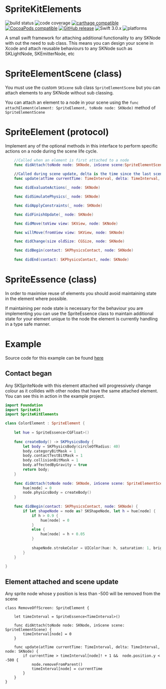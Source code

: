 # SpriteKitElements
![build status](https://travis-ci.org/nicholascross/SpriteKitElements.svg?branch=master)
![code coverage](https://img.shields.io/codecov/c/github/nicholascross/SpriteKitElements.svg)
[![carthage compatible](https://img.shields.io/badge/Carthage-compatible-4BC51D.svg?style=flat)](https://github.com/Carthage/Carthage) 
[![CocoaPods compatible](https://img.shields.io/cocoapods/v/SpriteKitElements.svg)](https://cocoapods.org/pods/SpriteKitElements) 
[![GitHub release](https://img.shields.io/github/release/nicholascross/SpriteKitElements.svg)](https://github.com/nicholascross/SpriteKitElements/releases) 
![Swift 3.0.x](https://img.shields.io/badge/Swift-3.0.x-orange.svg) 
![platforms](https://img.shields.io/badge/platforms-iOS%20%7C%20OS%20X%20%7C%20tvOS%20-lightgrey.svg)

A small swift framework for attaching additional functionality to any SKNode with out the need to sub class.  This means you can design your scene in Xcode and attach reusable behaviours to any SKNode such as SKLightNode, SKEmitterNode, etc

# SpriteElementScene (class)

You must use the custom `SKScene` sub class `SpriteElementScene` but you can attach elements to any SKNode without sub classing.

You can attach an element to a node in your scene using the `func attachElement(element: SpriteElement, toNode node: SKNode)` method of `SpriteElementScene`

# SpriteElement (protocol)

Implement any of the optional methods in this interface to perform specific actions on a node during the scene life cycle.

```swift
    //Called when an element is first attached to a node
    func didAttach(toNode node: SKNode, inScene scene:SpriteElementScene)
    
    //Called during scene update, delta is the time since the last scene update
    func update(atTime currentTime: TimeInterval, delta: TimeInterval, node: SKNode)

    func didEvaluateActions(_ node: SKNode)

    func didSimulatePhysics(_ node: SKNode)

    func didApplyConstraints(_ node: SKNode)

    func didFinishUpdate(_ node: SKNode)

    func didMove(toView view: SKView, node: SKNode)

    func willMove(fromView view: SKView, node: SKNode)

    func didChange(size oldSize: CGSize, node: SKNode)

    func didBegin(contact: SKPhysicsContact, node: SKNode)
    
    func didEnd(contact: SKPhysicsContact, node: SKNode)
```

# SpriteEssence (class)

In order to maximise reuse of elements you should avoid maintaining state in the element where possible.

If maintaining per node state is necessary for the behaviour you are implementing you can use the SpriteEssence class to maintain additional state for your element unique to the node the element is currently handling in a type safe manner.

# Example

Source code for this example can be found [here](https://github.com/nicholascross/SpriteKitElementsExample)

## Contact began
Any SKSpriteNode with this element attached will progressively change colour as it collides with other nodes that have the same attached element.  You can see this in action in the example project.
```swift
import Foundation
import SpriteKit
import SpriteKitElements

class ColorElement : SpriteElement {
    
    let hue = SpriteEssence<CGFloat>()
    
    func createBody() -> SKPhysicsBody {
        let body = SKPhysicsBody(circleOfRadius: 40)
        body.categoryBitMask = 1
        body.contactTestBitMask = 1
        body.collisionBitMask = 1
        body.affectedByGravity = true
        return body;
    }
    
    func didAttach(toNode node: SKNode, inScene scene: SpriteElementScene) {
        hue[node] = 0
        node.physicsBody = createBody()
    }
    
    func didBegin(contact: SKPhysicsContact, node: SKNode) {
        if let shapeNode = node as? SKShapeNode, let h = hue[node] {
            if h > 0.9 {
                hue[node] = 0
            }
            else {
                hue[node] = h + 0.05
            }
            
            shapeNode.strokeColor = UIColor(hue: h, saturation: 1, brightness: 0.9, alpha: 1)
        }
    }

}
```

## Element attached and scene update
Any sprite node whose y position is less than -500 will be removed from the scene
```
class RemoveOffScreen: SpriteElement {
    
    let timeInterval = SpriteEssence<TimeInterval>()
    
    func didAttach(toNode node: SKNode, inScene scene: SpriteElementScene) {
        timeInterval[node] = 0
    }
    
    func update(atTime currentTime: TimeInterval, delta: TimeInterval, node: SKNode) {
        if currentTime > timeInterval[node]! + 1 &&  node.position.y < -500 {
            node.removeFromParent()
            timeInterval[node] = currentTime
        }
    }  
}
```
